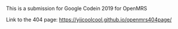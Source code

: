 This is a submission for Google Codein 2019 for OpenMRS

Link to the 404 page: https://yjjcoolcool.github.io/openmrs404page/